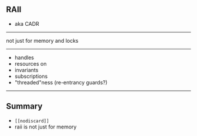 ## RAII

- aka CADR

---

not just for memory and locks

---

* handles
* resources on 
* invariants
* subscriptions
* "threaded"ness (re-entrancy guards?)


---

## Summary
- `[[nodiscard]]`
- raii is not just for memory